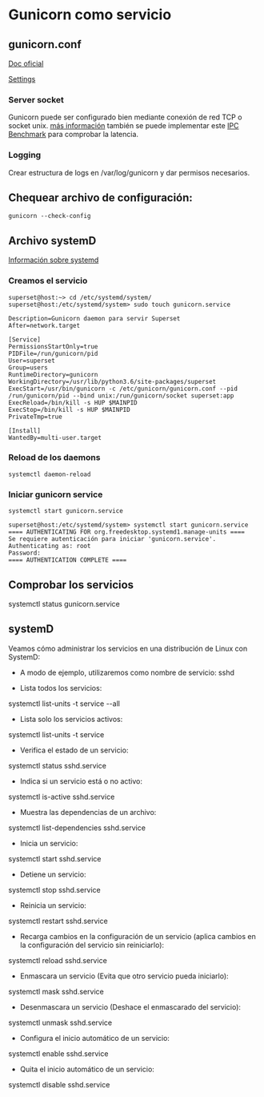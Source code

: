 # Gunicorn como servicio

## gunicorn.conf

[Doc oficial](http://docs.gunicorn.org/en/stable/configure.html)

[Settings](http://docs.gunicorn.org/en/stable/settings.html#config-file)

### Server socket
Gunicorn puede ser configurado bien mediante conexión de red TCP o socket unix. 
[más información](https://serverfault.com/questions/124517/whats-the-difference-between-unix-socket-and-tcp-ip-socket) también se puede implementar este [IPC Benchmark](https://github.com/rigtorp/ipc-bench) para comprobar la latencia.

### Logging
Crear estructura de logs en /var/log/gunicorn y dar permisos necesarios.
 
## Chequear archivo de configuración: 
`gunicorn --check-config`

## Archivo systemD
[Información sobre systemd](https://www.freedesktop.org/wiki/Software/systemd/)

### Creamos el servicio

`superset@host:~> cd /etc/systemd/system/`
`superset@host:/etc/systemd/system> sudo touch gunicorn.service`

```script
Description=Gunicorn daemon para servir Superset
After=network.target

[Service]
PermissionsStartOnly=true
PIDFile=/run/gunicorn/pid
User=superset
Group=users
RuntimeDirectory=gunicorn
WorkingDirectory=/usr/lib/python3.6/site-packages/superset
ExecStart=/usr/bin/gunicorn -c /etc/gunicorn/gunicorn.conf --pid /run/gunicorn/pid --bind unix:/run/gunicorn/socket superset:app
ExecReload=/bin/kill -s HUP $MAINPID
ExecStop=/bin/kill -s HUP $MAINPID
PrivateTmp=true

[Install]
WantedBy=multi-user.target
```
### Reload de los daemons
`systemctl daemon-reload`

### Iniciar gunicorn service
`systemctl start gunicorn.service`

```
superset@host:/etc/systemd/system> systemctl start gunicorn.service
==== AUTHENTICATING FOR org.freedesktop.systemd1.manage-units ====
Se requiere autenticación para iniciar 'gunicorn.service'.
Authenticating as: root
Password:
==== AUTHENTICATION COMPLETE ====
```

## Comprobar los servicios

systemctl status gunicorn.service

## systemD 

Veamos cómo administrar los servicios en una distribución de Linux con SystemD:

* A modo de ejemplo, utilizaremos como nombre de servicio: sshd 

- Lista todos los servicios: 

systemctl list-units -t service --all

- Lista solo los servicios activos: 

systemctl list-units -t service

- Verifica el estado de un servicio: 

systemctl status sshd.service

- Indica si un servicio está o no activo: 

systemctl is-active sshd.service

- Muestra las dependencias de un archivo: 

systemctl list-dependencies sshd.service

- Inicia un servicio: 

systemctl start sshd.service

- Detiene un servicio: 

systemctl stop sshd.service

- Reinicia un servicio: 

systemctl restart sshd.service

- Recarga cambios en la configuración de un servicio (aplica cambios en la configuración del servicio sin reiniciarlo): 

systemctl reload sshd.service

- Enmascara un servicio (Evita que otro servicio pueda iniciarlo): 

systemctl mask sshd.service

- Desenmascara un servicio (Deshace el enmascarado del servicio): 

systemctl unmask sshd.service

- Configura el inicio automático de un servicio: 

systemctl enable sshd.service

- Quita el inicio automático de un servicio: 

systemctl disable sshd.service